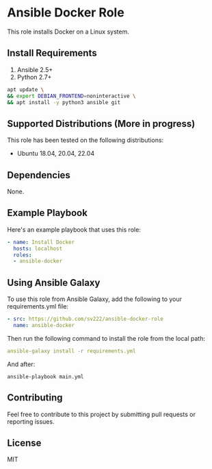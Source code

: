 # Ansible Docker Role

This role installs Docker on a Linux system.

## Install Requirements

1. Ansible 2.5+
2. Python 2.7+

  ```sh
apt update \ 
&& export DEBIAN_FRONTEND=noninteractive \ 
&& apt install -y python3 ansible git 
  ```

## Supported Distributions (More in progress)

This role has been tested on the following distributions:

- Ubuntu 18.04, 20.04, 22.04

## Dependencies

None.

## Example Playbook

Here's an example playbook that uses this role:

```yaml
- name: Install Docker
  hosts: localhost
  roles:
  - ansible-docker
```

## Using Ansible Galaxy

To use this role from Ansible Galaxy, add the following to your requirements.yml file:

```yaml
- src: https://github.com/sv222/ansible-docker-role
  name: ansible-docker
```

Then run the following command to install the role from the local path:

```yaml
ansible-galaxy install -r requirements.yml
```

And after:

```shell
ansible-playbook main.yml
```

## Contributing

Feel free to contribute to this project by submitting pull requests or reporting issues.

## License

MIT
